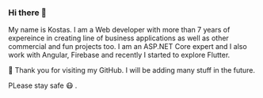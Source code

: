 ### Hi there 👋

<!--
**Konstantinos-Val/Konstantinos-Val** is a ✨ _special_ ✨ repository because its `README.md` (this file) appears on your GitHub profile.
-->
My name is Kostas. I am a Web developer with more than 7 years of expereince in creating line of business applications as well as other commercial and fun projects too. I am an ASP.NET Core expert and I also work with Angular, Firebase and recently I started to explore Flutter.

💚 Thank you for visiting my GitHub. I will be adding many stuff in the future.  

PLease stay safe 😷 .


